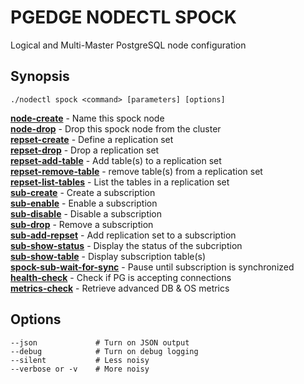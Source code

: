 # PGEDGE NODECTL SPOCK 
Logical and Multi-Master PostgreSQL node configuration

## Synopsis
    ./nodectl spock <command> [parameters] [options] 

[**node-create**](doc/spock-node-create.md)     - Name this spock node<br>
[**node-drop**](doc/spock-node-drop.md)         - Drop this spock node from the cluster<br>
[**repset-create**](doc/spock-repset-create.md) - Define a replication set<br>
[**repset-drop**](doc/spock-repset-drop.md) - Drop a replication set<br>
[**repset-add-table**](doc/spock-repset-add-table.md)  - Add table(s) to a replication set<br>
[**repset-remove-table**](doc/spock-repset-remove-table.md)  - remove table(s) from a replication set<br>
[**repset-list-tables**](doc/spock-repset-list-tables.md)  - List the tables in a replication set<br>
[**sub-create**](doc/spock-sub-create.md)       - Create a subscription<br>
[**sub-enable**](doc/spock-sub-enable.md)       - Enable a subscription<br>
[**sub-disable**](doc/spock-sub-disable.md)       - Disable a subscription<br>
[**sub-drop**](doc/spock-sub-drop.md)       - Remove a subscription<br>
[**sub-add-repset**](doc/spock-sub-add-repset.md)     - Add replication set to a subscription<br>
[**sub-show-status**](doc/spock-sub-show-status.md)        - Display the status of the subcription<br>
[**sub-show-table**](doc/spock-sub-show-table.md)      - Display subscription table(s)<br>
[**spock-sub-wait-for-sync**](doc/spock-sub-wait-for-sync.md)  - Pause until subscription is synchronized<br>
[**health-check**](doc/spock-health-check.md)          - Check if PG is accepting connections<br>
[**metrics-check**](doc/spock-metrics-check.md)        - Retrieve advanced DB & OS metrics<br>

## Options
    --json             # Turn on JSON output
    --debug            # Turn on debug logging
    --silent           # Less noisy
    --verbose or -v    # More noisy

